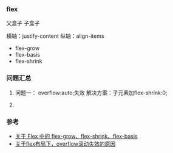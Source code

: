### flex  
父盒子 子盒子

横轴：justify-content
纵轴：align-items


- flex-grow
- flex-basis
- flex-shrink

### 问题汇总
1. 问题一： overflow:auto;失效
  解决方案：子元素加flex-shrink:0;

2. 

### 参考
- [关于 Flex 中的 flex-grow、flex-shrink、flex-basis](https://www.jianshu.com/p/ea53c2daff9c)
- [关于flex布局下，overflow滚动失效的原因](https://blog.csdn.net/qq_44945983/article/details/107950445?utm_medium=distribute.pc_relevant.none-task-blog-BlogCommendFromMachineLearnPai2-1.channel_param&depth_1-utm_source=distribute.pc_relevant.none-task-blog-BlogCommendFromMachineLearnPai2-1.channel_param)